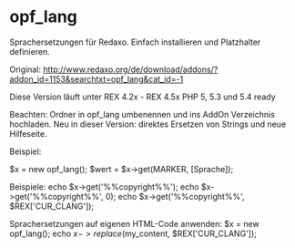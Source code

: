 opf_lang
========

Sprachersetzungen für Redaxo. Einfach installieren und Platzhalter definieren.

Original: http://www.redaxo.org/de/download/addons/?addon_id=1153&searchtxt=opf_lang&cat_id=-1

Diese Version läuft unter REX 4.2x - REX 4.5x
PHP 5, 5.3 und 5.4 ready

Beachten: Ordner in opf_lang umbenennen und ins AddOn Verzeichnis hochladen.
Neu in dieser Version: direktes Ersetzen von Strings und neue Hilfeseite.

Beispiel:

$x = new opf_lang();
$wert = $x->get(MARKER, [Sprache]);

Beispiele:
echo $x->get('%%copyright%%');
echo $x->get('%%copyright%%', 0);
echo $x->get('%%copyright%%', $REX['CUR_CLANG']);

Sprachersetzungen auf eigenen HTML-Code anwenden:
$x = new opf_lang();
echo $x->replace($my_content, $REX['CUR_CLANG']);
